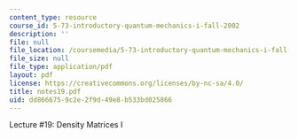 ```yaml
---
content_type: resource
course_id: 5-73-introductory-quantum-mechanics-i-fall-2002
description: ''
file: null
file_location: /coursemedia/5-73-introductory-quantum-mechanics-i-fall-2002/dd8666759c2e2f9d49e8b533bd025866_notes19.pdf
file_size: null
file_type: application/pdf
layout: pdf
license: https://creativecommons.org/licenses/by-nc-sa/4.0/
title: notes19.pdf
uid: dd866675-9c2e-2f9d-49e8-b533bd025866
---
```

Lecture #19: Density Matrices I
